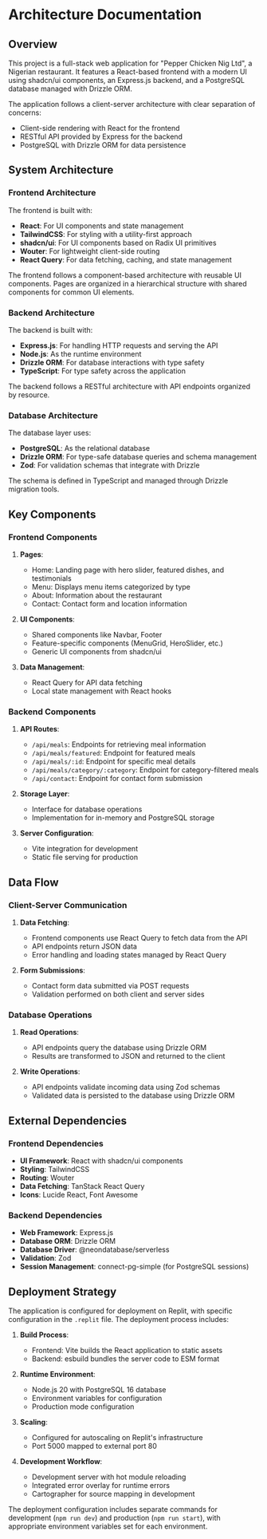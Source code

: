# Architecture Documentation

## Overview

This project is a full-stack web application for "Pepper Chicken Nig Ltd", a Nigerian restaurant. It features a React-based frontend with a modern UI using shadcn/ui components, an Express.js backend, and a PostgreSQL database managed with Drizzle ORM.

The application follows a client-server architecture with clear separation of concerns:
- Client-side rendering with React for the frontend
- RESTful API provided by Express for the backend
- PostgreSQL with Drizzle ORM for data persistence

## System Architecture

### Frontend Architecture

The frontend is built with:
- **React**: For UI components and state management
- **TailwindCSS**: For styling with a utility-first approach
- **shadcn/ui**: For UI components based on Radix UI primitives
- **Wouter**: For lightweight client-side routing
- **React Query**: For data fetching, caching, and state management

The frontend follows a component-based architecture with reusable UI components. Pages are organized in a hierarchical structure with shared components for common UI elements.

### Backend Architecture

The backend is built with:
- **Express.js**: For handling HTTP requests and serving the API
- **Node.js**: As the runtime environment
- **Drizzle ORM**: For database interactions with type safety
- **TypeScript**: For type safety across the application

The backend follows a RESTful architecture with API endpoints organized by resource.

### Database Architecture

The database layer uses:
- **PostgreSQL**: As the relational database
- **Drizzle ORM**: For type-safe database queries and schema management
- **Zod**: For validation schemas that integrate with Drizzle

The schema is defined in TypeScript and managed through Drizzle migration tools.

## Key Components

### Frontend Components

1. **Pages**: 
   - Home: Landing page with hero slider, featured dishes, and testimonials
   - Menu: Displays menu items categorized by type
   - About: Information about the restaurant
   - Contact: Contact form and location information

2. **UI Components**:
   - Shared components like Navbar, Footer
   - Feature-specific components (MenuGrid, HeroSlider, etc.)
   - Generic UI components from shadcn/ui

3. **Data Management**:
   - React Query for API data fetching
   - Local state management with React hooks

### Backend Components

1. **API Routes**:
   - `/api/meals`: Endpoints for retrieving meal information
   - `/api/meals/featured`: Endpoint for featured meals
   - `/api/meals/:id`: Endpoint for specific meal details
   - `/api/meals/category/:category`: Endpoint for category-filtered meals
   - `/api/contact`: Endpoint for contact form submission

2. **Storage Layer**:
   - Interface for database operations
   - Implementation for in-memory and PostgreSQL storage

3. **Server Configuration**:
   - Vite integration for development
   - Static file serving for production

## Data Flow

### Client-Server Communication

1. **Data Fetching**:
   - Frontend components use React Query to fetch data from the API
   - API endpoints return JSON data
   - Error handling and loading states managed by React Query

2. **Form Submissions**:
   - Contact form data submitted via POST requests
   - Validation performed on both client and server sides

### Database Operations

1. **Read Operations**:
   - API endpoints query the database using Drizzle ORM
   - Results are transformed to JSON and returned to the client

2. **Write Operations**:
   - API endpoints validate incoming data using Zod schemas
   - Validated data is persisted to the database using Drizzle ORM

## External Dependencies

### Frontend Dependencies

- **UI Framework**: React with shadcn/ui components
- **Styling**: TailwindCSS
- **Routing**: Wouter
- **Data Fetching**: TanStack React Query
- **Icons**: Lucide React, Font Awesome

### Backend Dependencies

- **Web Framework**: Express.js
- **Database ORM**: Drizzle ORM
- **Database Driver**: @neondatabase/serverless
- **Validation**: Zod
- **Session Management**: connect-pg-simple (for PostgreSQL sessions)

## Deployment Strategy

The application is configured for deployment on Replit, with specific configuration in the `.replit` file. The deployment process includes:

1. **Build Process**:
   - Frontend: Vite builds the React application to static assets
   - Backend: esbuild bundles the server code to ESM format

2. **Runtime Environment**:
   - Node.js 20 with PostgreSQL 16 database
   - Environment variables for configuration
   - Production mode configuration

3. **Scaling**:
   - Configured for autoscaling on Replit's infrastructure
   - Port 5000 mapped to external port 80

4. **Development Workflow**:
   - Development server with hot module reloading
   - Integrated error overlay for runtime errors
   - Cartographer for source mapping in development

The deployment configuration includes separate commands for development (`npm run dev`) and production (`npm run start`), with appropriate environment variables set for each environment.